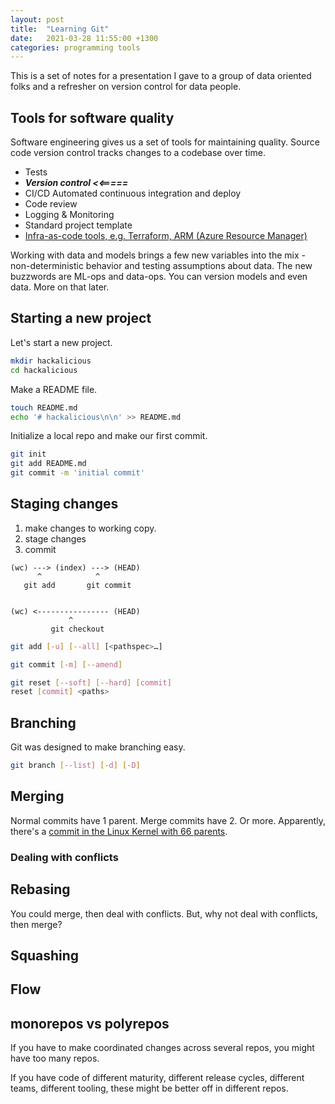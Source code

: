 ```yaml
---
layout: post
title:  "Learning Git"
date:   2021-03-28 11:55:00 +1300
categories: programming tools
---
```


This is a set of notes for a presentation I gave to a group of data oriented folks and a refresher on version control for data people.

## Tools for software quality

Software engineering gives us a set of tools for maintaining quality. Source code version control tracks changes to a codebase over time.

- Tests
- ***Version control  <<=====***
- CI/CD Automated continuous integration and deploy
- Code review
- Logging & Monitoring
- Standard project template
- [Infra-as-code tools, e.g. Terraform, ARM (Azure Resource Manager)][22]

Working with data and models brings a few new variables into the mix - non-deterministic behavior and testing assumptions about data. The new buzzwords are ML-ops and data-ops. You can version models and even data. More on that later.

## Starting a new project

Let's start a new project.

``` sh
mkdir hackalicious
cd hackalicious
```

Make a README file.

``` sh
touch README.md
echo '# hackalicious\n\n' >> README.md
```

Initialize a local repo and make our first commit.

``` sh
git init
git add README.md
git commit -m 'initial commit'
```

## Staging changes

1. make changes to working copy.
2. stage changes
3. commit

```
(wc) ---> (index) ---> (HEAD)
      ^            ^
   git add       git commit


(wc) <---------------- (HEAD)
             ^
         git checkout
```


``` sh
git add [-u] [--all] [<pathspec>…​]
```

``` sh
git commit [-m] [--amend]
```

``` sh
git reset [--soft] [--hard] [commit]
reset [commit] <paths>
```

## Branching

Git was designed to make branching easy.

``` sh
git branch [--list] [-d] [-D] 
```

## Merging

Normal commits have 1 parent. Merge commits have 2. Or more. Apparently, there's a [commit in the Linux Kernel with 66 parents][23].

### Dealing with conflicts

## Rebasing

You could merge, then deal with conflicts. But, why not deal with conflicts, then merge?

## Squashing

## Flow



## monorepos vs polyrepos

If you have to make coordinated changes across several repos, you might have too many repos.

If you have code of different maturity, different release cycles, different teams, different tooling, these might be better off in different repos.



[22]: https://docs.microsoft.com/en-us/dotnet/architecture/cloud-native/infrastructure-as-code
[23]: https://www.destroyallsoftware.com/blog/2017/the-biggest-and-weirdest-commits-in-linux-kernel-git-history

